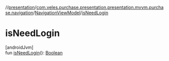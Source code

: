 //[presentation](../../../index.md)/[com.veles.purchase.presentation.presentation.mvvm.purchase.navigation](../index.md)/[NavigationViewModel](index.md)/[isNeedLogin](is-need-login.md)

# isNeedLogin

[androidJvm]\
fun [isNeedLogin](is-need-login.md)(): [Boolean](https://kotlinlang.org/api/latest/jvm/stdlib/kotlin/-boolean/index.html)
